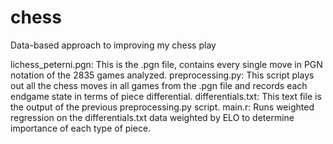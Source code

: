 # chess
Data-based approach to improving my chess play


lichess_peterni.pgn: This is the .pgn file, contains every single move in PGN notation of the 2835 games analyzed.
preprocessing.py: This script plays out all the chess moves in all games from the .pgn file and records each endgame state in terms of piece differential.
differentials.txt: This text file is the output of the previous preprocessing.py script.
main.r: Runs weighted regression on the differentials.txt data weighted by ELO to determine importance of each type of piece.
